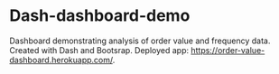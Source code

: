 # Dash-dashboard-demo
Dashboard demonstrating analysis of order value and frequency data. Created with Dash and Bootsrap. Deployed app: https://order-value-dashboard.herokuapp.com/.
